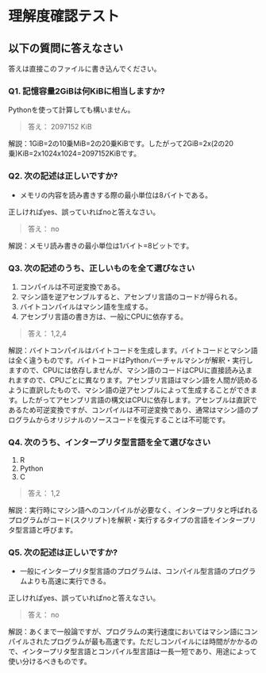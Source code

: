 # 理解度確認テスト

## 以下の質問に答えなさい

答えは直接このファイルに書き込んでください。

### Q1. 記憶容量2GiBは何KiBに相当しますか?

Pythonを使って計算しても構いません。

>答え： 2097152 KiB

解説：1GiB=2の10乗MiB=2の20乗KiBです。したがって2GiB=2x(2の20乗)KiB=2x1024x1024=2097152KiBです。

### Q2. 次の記述は正しいですか?

- メモリの内容を読み書きする際の最小単位は8バイトである。

正しければyes、誤っていればnoと答えなさい。

>答え： no

解説：メモリ読み書きの最小単位は1バイト=8ビットです。

### Q3. 次の記述のうち、正しいものを全て選びなさい

1. コンパイルは不可逆変換である。
2. マシン語を逆アセンブルすると、アセンブリ言語のコードが得られる。
3. バイトコンパイルはマシン語を生成する。
4. アセンブリ言語の書き方は、一般にCPUに依存する。

>答え： 1,2,4

解説：バイトコンパイルはバイトコードを生成します。バイトコードとマシン語は全く違うものです。バイトコードはPythonバーチャルマシンが解釈・実行しますので、CPUには依存しませんが、マシン語のコードはCPUに直接読み込まれますので、CPUごとに異なります。アセンブリ言語はマシン語を人間が読めるように直訳したもので、マシン語の逆アセンブルによって生成することができます。したがってアセンブリ言語の構文はCPUに依存します。アセンブルは直訳であるため可逆変換ですが、コンパイルは不可逆変換であり、通常はマシン語のプログラムからオリジナルのソースコードを復元することは不可能です。

### Q4. 次のうち、インタープリタ型言語を全て選びなさい

1. R
2. Python
3. C

>答え： 1,2

解説：実行時にマシン語へのコンパイルが必要なく、インタープリタと呼ばれるプログラムがコード(スクリプト)を解釈・実行するタイプの言語をインタープリタ型言語と呼びます。

### Q5. 次の記述は正しいですか?

- 一般にインタープリタ型言語のプログラムは、コンパイル型言語のプログラムよりも高速に実行できる。

正しければyes、誤っていればnoと答えなさい。

>答え： no

解説：あくまで一般論ですが、プログラムの実行速度においてはマシン語にコンパイルされたプログラムが最も高速です。ただしコンパイルには時間がかかるので、インタープリタ型言語とコンパイル型言語は一長一短であり、用途によって使い分けるべきものです。
